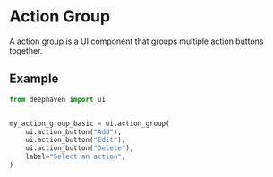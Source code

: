 # Action Group

A action group is a UI component that groups multiple action buttons together. 

## Example

```python
from deephaven import ui


my_action_group_basic = ui.action_group(
    ui.action_button("Add"),
    ui.action_button("Edit"),
    ui.action_button("Delete"),
    label="Select an action",
)
```